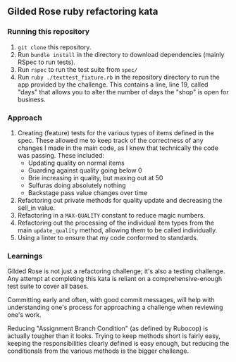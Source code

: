 ## Gilded Rose ruby refactoring kata

### Running this repository
1. ```git clone``` this repository.
2. Run ```bundle install``` in the directory to download dependencies (mainly RSpec to run tests).
3. Run ```rspec``` to run the test suite from ```spec/```
4. Run ```ruby ./texttest_fixture.rb``` in the repository directory to run the app provided by the challenge. This contains a line, line 19, called "days" that allows you to alter the number of days the "shop" is open for business.


### Approach
1. Creating (feature) tests for the various types of items defined in the spec. These allowed me to keep track of the correctness of any changes I made in the main code, as I knew that technically the code was passing. These included:
    - Updating quality on normal items
    - Guarding against quality going below 0
    - Brie increasing in quality, but maxing out at 50
    - Sulfuras doing absolutely nothing
    - Backstage pass value changes over time
2. Refactoring out private methods for quality update and decreasing the sell_in value.
3. Refactoring in a ```MAX-QUALITY``` constant to reduce magic numbers.
4. Refactoring out the processing of the individual item types from the main ```update_quality``` method, allowing them to be called individually.
5. Using a linter to ensure that my code conformed to standards.

### Learnings

Gilded Rose is not just a refactoring challenge; it's also a testing challenge. Any attempt at completing this kata is reliant on a comprehensive-enough test suite to cover all bases.

Committing early and often, with good commit messages, will help with understanding one's process for approaching a challenge when reviewing one's work.

Reducing "Assignment Branch Condition" (as defined by Rubocop) is actually tougher than it looks. Trying to keep methods short is fairly easy, keeping the responsibilities clearly defined is easy enough, but reducing the conditionals from the various methods is the bigger challenge.